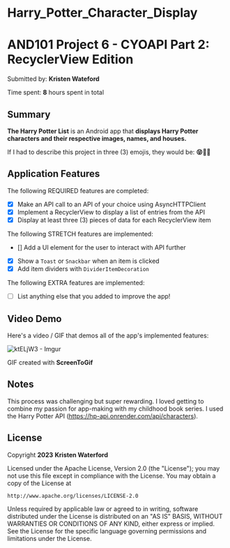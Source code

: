 # Harry_Potter_Character_Display
# AND101 Project 6 - CYOAPI Part 2: RecyclerView Edition

Submitted by: **Kristen Wateford**

Time spent: **8** hours spent in total

## Summary

**The Harry Potter List** is an Android app that **displays Harry Potter characters and their respective images, names, and houses.**

If I had to describe this project in three (3) emojis, they would be: **😝👻🤖**

## Application Features

<!-- (This is a comment) Please be sure to change the [ ] to [x] for any features you completed.  If a feature is not checked [x], you might miss the points for that item! -->

The following REQUIRED features are completed:

- [x] Make an API call to an API of your choice using AsyncHTTPClient
- [x] Implement a RecyclerView to display a list of entries from the API
- [x] Display at least three (3) pieces of data for each RecyclerView item

The following STRETCH features are implemented:

- [] Add a UI element for the user to interact with API further
- [x] Show a `Toast` or `Snackbar` when an item is clicked
- [x] Add item dividers with `DividerItemDecoration`

The following EXTRA features are implemented:

- [ ] List anything else that you added to improve the app!

## Video Demo

Here's a video / GIF that demos all of the app's implemented features:

![ktELjW3 - Imgur](https://github.com/KWATER2352/Harry_Potter_Character_Display/assets/123219300/e63b6567-d1d4-43a0-92be-6e45f3266646)

GIF created with **ScreenToGif**

<!-- Recommended tools:
- [Kap](https://getkap.co/) for macOS
- [ScreenToGif](https://www.screentogif.com/) for Windows
- [peek](https://github.com/phw/peek) for Linux. -->

## Notes

This process was challenging but super rewarding. I loved getting to combine my passion for app-making with my childhood book series. I used the Harry Potter API (https://hp-api.onrender.com/api/characters).
## License

Copyright **2023** **Kristen Waterford**

Licensed under the Apache License, Version 2.0 (the "License");
you may not use this file except in compliance with the License.
You may obtain a copy of the License at

    http://www.apache.org/licenses/LICENSE-2.0

Unless required by applicable law or agreed to in writing, software
distributed under the License is distributed on an "AS IS" BASIS,
WITHOUT WARRANTIES OR CONDITIONS OF ANY KIND, either express or implied.
See the License for the specific language governing permissions and
limitations under the License.
